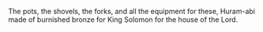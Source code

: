 The pots, the shovels, the forks, and all the equipment for these, Huram-abi made of burnished bronze for King Solomon for the house of the Lord.
